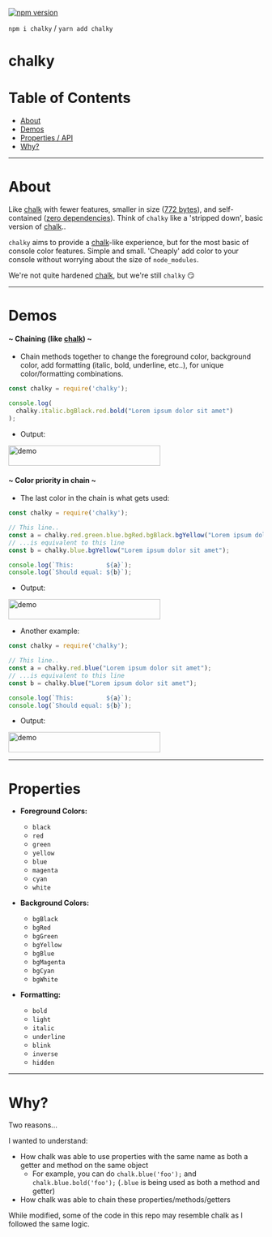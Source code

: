 [![npm version](https://badge.fury.io/js/chalky.svg)](https://badge.fury.io/js/chalky)

`npm i chalky` / `yarn add chalky`

# chalky

# Table of Contents

 - [About](#about)
 - [Demos](#demos)
 - [Properties / API](#properties)
 - [Why?](#why)

 ---

# About

Like [chalk](https://www.npmjs.com/package/chalk) with fewer features, smaller in size ([772 bytes](https://bundlephobia.com/result?p=chalky@)), and self-contained ([zero dependencies](https://www.npmjs.com/package/chalky?activeTab=dependencies)).  Think of `chalky` like a 'stripped down', basic version of [chalk](https://www.npmjs.com/package/chalk).. 

`chalky` aims to provide a [chalk](https://www.npmjs.com/package/chalk)-like experience, but for the most basic of console color features. Simple and small. 'Cheaply' add color to your console without worrying about the size of `node_modules`.

We're not quite hardened [chalk](https://www.npmjs.com/package/chalk), but we're still `chalky` :smirk: 

 ---

# Demos

#### ~ Chaining (like [chalk](https://www.npmjs.com/package/chalk)) ~

  - Chain methods together to change the foreground color, background color, add formatting (italic, bold, underline, etc..), for unique color/formatting combinations.

```javascript
const chalky = require('chalky');

console.log(
  chalky.italic.bgBlack.red.bold("Lorem ipsum dolor sit amet")
);
```

 - Output:
<img src="//github.com/oze4/chalky/docs/demo_0.png" width="300" height="40" alt="demo"/>

#### ~ Color priority in chain ~

 - The last color in the chain is what gets used:

```javascript
const chalky = require('chalky');

// This line..
const a = chalky.red.green.blue.bgRed.bgBlack.bgYellow("Lorem ipsum dolor sit amet");
// ...is equivalent to this line
const b = chalky.blue.bgYellow("Lorem ipsum dolor sit amet");

console.log(`This:         ${a}`);
console.log(`Should equal: ${b}`);
```
 - Output:
<img src="//github.com/oze4/chalky/docs/demo_1.png" width="300" height="40" alt="demo"/>

  - Another example:

```javascript
const chalky = require('chalky');

// This line..
const a = chalky.red.blue("Lorem ipsum dolor sit amet");
// ...is equivalent to this line
const b = chalky.blue("Lorem ipsum dolor sit amet");

console.log(`This:         ${a}`);
console.log(`Should equal: ${b}`);
```

 - Output:
<img src="//github.com/oze4/chalky/docs/demo_2.png" width="300" height="40" alt="demo"/>

---

# Properties

 - **Foreground Colors:**
   - `black`
   - `red`
   - `green`
   - `yellow`
   - `blue`
   - `magenta`
   - `cyan`
   - `white`
   
 - **Background Colors:**
   - `bgBlack`
   - `bgRed`
   - `bgGreen`
   - `bgYellow`
   - `bgBlue`
   - `bgMagenta`
   - `bgCyan`
   - `bgWhite`
 
 - **Formatting:**
   - `bold`
   - `light`
   - `italic`
   - `underline`
   - `blink`
   - `inverse`
   - `hidden`

---
   
# Why?

Two reasons... 

I wanted to understand:
 - How chalk was able to use properties with the same name as both a getter and method on the same object
   - For example, you can do `chalk.blue('foo');` and `chalk.blue.bold('foo');` (`.blue` is being used as both a method and getter)
 - How chalk was able to chain these properties/methods/getters
 
 While modified, some of the code in this repo may resemble chalk as I followed the same logic.
